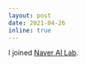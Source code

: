 ```yaml
---
layout: post
date: 2021-04-26
inline: true
---
```


I joined <a href="https://naver-career.gitbook.io/en/teams/clova-cic">Naver AI Lab</a>.